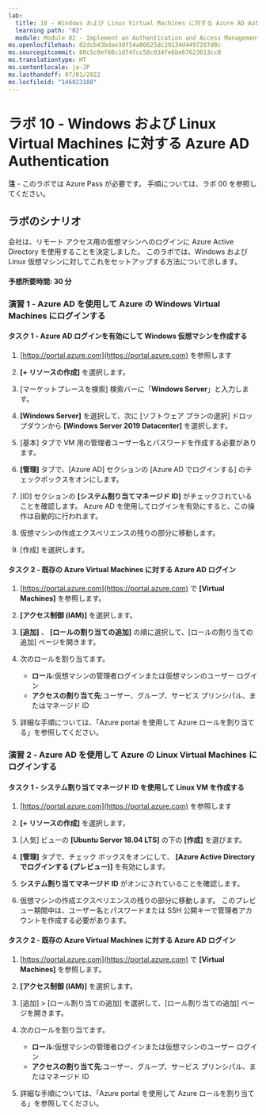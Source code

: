 ```yaml
---
lab:
  title: 10 - Windows および Linux Virtual Machines に対する Azure AD Authentication
  learning path: "02"
  module: Module 02 - Implement an Authentication and Access Management Solution
ms.openlocfilehash: 82dcb43bdae3df54a80625dc29134d4497207d8c
ms.sourcegitcommit: 80c5c0ef60c1d74fcc58c034fe6be67623013cc0
ms.translationtype: HT
ms.contentlocale: ja-JP
ms.lasthandoff: 07/01/2022
ms.locfileid: "146823188"
---
```

# <a name="lab-10---azure-ad-authentication-for-windows-and-linux-virtual-machines"></a>ラボ 10 - Windows および Linux Virtual Machines に対する Azure AD Authentication

**注** - このラボでは Azure Pass が必要です。 手順については、ラボ 00 を参照してください。

## <a name="lab-scenario"></a>ラボのシナリオ

会社は、リモート アクセス用の仮想マシンへのログインに Azure Active Directory を使用することを決定しました。  このラボでは、Windows および Linux 仮想マシンに対してこれをセットアップする方法について示します。

#### <a name="estimated-time-30-minutes"></a>予想所要時間: 30 分

### <a name="exercise-1---login-to-windows-virtual-machines-in-azure-with-azure-ad"></a>演習 1 - Azure AD を使用して Azure の Windows Virtual Machines にログインする

#### <a name="task-1---create-a-windows-virtual-machine-with-azure-ad-login-enabled"></a>タスク 1 - Azure AD ログインを有効にして Windows 仮想マシンを作成する

1. [https://portal.azure.com](https://portal.azure.com) を参照します

1. **[+ リソースの作成]** を選択します。

1. [マーケットプレースを検索] 検索バーに「**Windows Server**」と入力します。

1. **[Windows Server]** を選択して、次に [ソフトウェア プランの選択] ドロップダウンから **[Windows Server 2019 Datacenter]** を選択します。

1. [基本] タブで VM 用の管理者ユーザー名とパスワードを作成する必要があります。

1. **[管理]** タブで、[Azure AD] セクションの [Azure AD でログインする] のチェックボックスをオンにします。

1. [ID] セクションの **[システム割り当てマネージド ID]** がチェックされていることを確認します。 Azure AD を使用してログインを有効にすると、この操作は自動的に行われます。

1. 仮想マシンの作成エクスペリエンスの残りの部分に移動します。 

1. [作成] を選択します。

#### <a name="task-2---azure-ad-login-for-existing-azure-virtual-machines"></a>タスク 2 - 既存の Azure Virtual Machines に対する Azure AD ログイン

1. [https://portal.azure.com](https://portal.azure.com) で **[Virtual Machines]** を参照します。

1. **[アクセス制御 (IAM)]** を選択します。

1. **[追加]** 、 **[ロールの割り当ての追加]** の順に選択して、[ロールの割り当ての追加] ページを開きます。

1. 次のロールを割り当てます。 
    - **ロール**:仮想マシンの管理者ログインまたは仮想マシンのユーザー ログイン
    - **アクセスの割り当て先**:ユーザー、グループ、サービス プリンシパル、またはマネージド ID

1. 詳細な手順については、「Azure portal を使用して Azure ロールを割り当てる」を参照してください。

### <a name="exercise-2---login-to-linux-virtual-machines-in-azure-with-azure-ad"></a>演習 2 - Azure AD を使用して Azure の Linux Virtual Machines にログインする

#### <a name="task-1---create-a-linux-vm-with-system-assigned-managed-identity"></a>タスク 1 - システム割り当てマネージド ID を使用して Linux VM を作成する

1. [https://portal.azure.com](https://portal.azure.com) を参照します

1. **[+ リソースの作成]** を選択します。

1. [人気] ビューの **[Ubuntu Server 18.04 LTS]** の下の **[作成]** を選びます。

1. **[管理]** タブで、チェック ボックスをオンにして、 **[Azure Active Directory でログインする (プレビュー)]** を有効にします。

1. **システム割り当てマネージド ID** がオンにされていることを確認します。

1. 仮想マシンの作成エクスペリエンスの残りの部分に移動します。 このプレビュー期間中は、ユーザー名とパスワードまたは SSH 公開キーで管理者アカウントを作成する必要があります。

#### <a name="task-2---azure-ad-login-for-existing-azure-virtual-machines"></a>タスク 2 - 既存の Azure Virtual Machines に対する Azure AD ログイン

1. [https://portal.azure.com](https://portal.azure.com) で **[Virtual Machines]** を参照します。

1. **[アクセス制御 (IAM)]** を選択します。

1. [追加] > [ロール割り当ての追加] を選択して、[ロール割り当ての追加] ページを開きます。

1. 次のロールを割り当てます。 
    - **ロール**:仮想マシンの管理者ログインまたは仮想マシンのユーザー ログイン
    - **アクセスの割り当て先**:ユーザー、グループ、サービス プリンシパル、またはマネージド ID

1. 詳細な手順については、「Azure portal を使用して Azure ロールを割り当てる」を参照してください。
